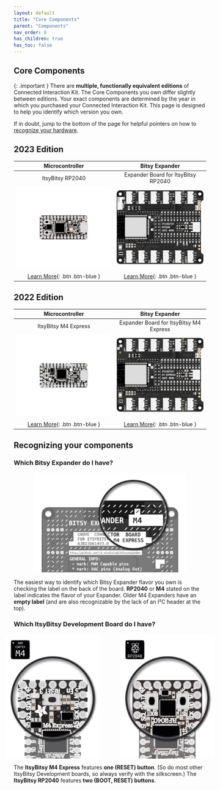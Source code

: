 ```yaml
---
layout: default
title: "Core Components"
parent: "Components"
nav_order: 0
has_children: true
has_toc: false
---
```


## Core Components

{: .important }
There are **multiple, functionally equivalent editions** of Connected Interaction Kit. The Core Components you own differ slightly between editions. Your exact components are determined by the year in which you purchased your Connected Interaction Kit. This page is designed to help you identify which version you own.

If in doubt, jump to the bottom of the page for helpful pointers on how to [recognize your hardware](#recognizing-your-components).

## 2023 Edition

|                       Microcontroller                        |                        Bitsy Expander                        |
| :----------------------------------------------------------: | :----------------------------------------------------------: |
|                       ItsyBitsy RP2040                       |             Expander Board for ItsyBitsy RP2040              |
| <img src="itsybitsy-microcontroller/assets/ItsyBitsy-RP2040.png" alt="ItsyBitsy RP2040" width="400"/> | <img src="bitsy-expander/assets/Bitsy-Expander-RP2040.png" alt="BitsyExpander" width="400"/> |
|                                                              |                                                              |
| [Learn More](itsybitsy-microcontroller/itsybitsy-rp2040){: .btn .btn-blue } | [Learn More](bitsy-expander/bitsy-expander-rp2040){: .btn .btn-blue } |

## 2022 Edition

|                       Microcontroller                        |                        Bitsy Expander                        |
| :----------------------------------------------------------: | :----------------------------------------------------------: |
|                     ItsyBitsy M4 Express                     |           Expander Board for ItsyBitsy M4 Express            |
| <img src="itsybitsy-microcontroller/assets/ItsyBitsy-M4-Express.png" alt="ItsyBitsy M4 Express" width="400"/> | <img src="bitsy-expander/assets/Bitsy-Expander-Original-M4.png" alt="BitsyExpander" width="400"/> |
|                                                              |                                                              |
| [Learn More](itsybitsy-microcontroller/itsybitsy-m4-express){: .btn .btn-blue } | [Learn More](bitsy-expander/bitsy-expander-m4){: .btn .btn-blue } |

## Recognizing your components

### Which Bitsy Expander do I have?

<p align="center">
  <img src="bitsy-expander/assets/recognize_expander.jpg" width="400px" alt="Identify Expander Type">
</p>



The easiest way to identify which Bitsy Expander flavor you own is checking the label on the back of the board. **RP2040** or **M4** stated on the label indicates the flavor of your Expander. Older M4 Expanders have an **empty label** (and are also recognizable by the lack of an I²C header at the top). 

### Which ItsyBitsy Development Board do I have?

<p align="center" style="display: flex; justify-content: center;">
  <img src="itsybitsy-microcontroller/assets/recognize_IB_M4.jpg" width="250px" alt="Identify ItsyBitsy M4 Express" style="margin-right: 25px;">
  <img src="itsybitsy-microcontroller/assets/recognize_IB_RP2040.jpg" width="250px" alt="Identify ItsyBitsy RP2040" style="margin-left: 25px;">
</p>



The **ItsyBitsy M4 Express** features **one (RESET) button**. (So do most other ItsyBitsy Development boards, so always verify with the silkscreen.)
The **ItsyBitsy RP2040** features **two (BOOT, RESET) buttons**.